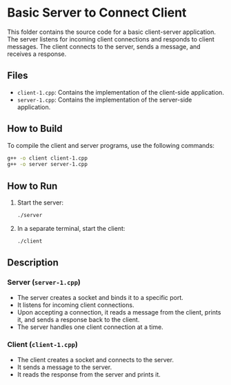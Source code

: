 # Basic Server to Connect Client

This folder contains the source code for a basic client-server application. The server listens for incoming client connections and responds to client messages. The client connects to the server, sends a message, and receives a response.

## Files

- `client-1.cpp`: Contains the implementation of the client-side application.
- `server-1.cpp`: Contains the implementation of the server-side application.

## How to Build

To compile the client and server programs, use the following commands:

```sh
g++ -o client client-1.cpp
g++ -o server server-1.cpp
```

## How to Run

1. Start the server:
    ```sh
    ./server
    ```

2. In a separate terminal, start the client:
    ```sh
    ./client
    ```

## Description

### Server (`server-1.cpp`)

- The server creates a socket and binds it to a specific port.
- It listens for incoming client connections.
- Upon accepting a connection, it reads a message from the client, prints it, and sends a response back to the client.
- The server handles one client connection at a time.

### Client (`client-1.cpp`)

- The client creates a socket and connects to the server.
- It sends a message to the server.
- It reads the response from the server and prints it.

